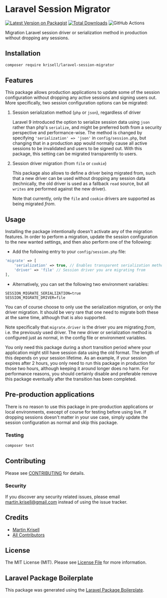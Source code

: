 # Laravel Session Migrator

[![Latest Version on Packagist](https://img.shields.io/packagist/v/krisell/laravel-session-migrator.svg?style=flat-square)](https://packagist.org/packages/krisell/laravel-session-migrator)
[![Total Downloads](https://img.shields.io/packagist/dt/krisell/laravel-session-migrator.svg?style=flat-square)](https://packagist.org/packages/krisell/laravel-session-migrator)
![GitHub Actions](https://github.com/krisell/laravel-session-migrator/actions/workflows/main.yml/badge.svg)

Migration Laravel session driver or serialization method in production without dropping any sessions.

## Installation

```bash
composer require krisell/laravel-session-migrator
```

## Features

This package allows production applications to update some of the session configuration without dropping
any active sessions and signing users out. More specifically, two session configuration options can be migrated:

1.  Session serialization method (`php` or `json`), regardless of driver

    Laravel 9 introduced the option to serialize session data using `json` rather than php's `serialize`, and might
    be preferred both from a security perspective and performance-wise. The method is changed by specifying
    `'serialization' => 'json'` in `config/session.php`, but changing that in a production app would normally cause all
    active sessions to be invalidated and users to be signed out. With this package, this setting can be migrated
    transparently to users.

2.  Session driver migration (from `file` or `cookie`)

    This package also allows to define a driver being migrated from, such that a new driver can be used without dropping
    any session data (technically, the old driver is used as a fallback `read` source, but all `writes` are performed
    against the new driver).

    Note that currently, only the `file` and `cookie` drivers are supported as being migrated _from_.

## Usage

Installing the package intentionally doesn't activate any of the migration features. In order to perform a migration,
update the session configuration to the new wanted settings, and then also perform one of the following:

- Add the following entry to your `config/session.php` file:

```php
'migrate' => [
    'serialization' => true, // Enables transparent serialization method migration
    'driver' => 'file' // Session driver you are migrating from
],
```

- Alternatively, you can set the following two environment variables:

```
SESSION_MIGRATE_SERIALIZATION=true
SESSION_MIGRATE_DRIVER=file
```

You can of course choose to only use the serialization migration, or only the driver migration. It should be very
rare that one need to migrate both these at the same time, although that is also supported.

Note specifically that `migrate.driver` is the driver you are migrating _from_, i.e. the previously used driver. The
new driver or serialization method is configured just as normal, in the config file or environment variables.

You only need this package during a short transition period where your application might still have session data using
the old format. The length of this depends on your session lifetime. As an example, if your session expires after 2 hours,
you only need to run this package in production for those two hours, although keeping it around longer does no harm. For performance reasons, you should certainly disable and preferable remove this package eventually after the transition has been completed.

## Pre-production applications
There is no reason to use this package in pre-production applications or local environments, execept of course for testing before using live. If dropping sessions doesn't matter in your use case, simply update the session configuration as normal and skip this package.

### Testing

```bash
composer test
```

## Contributing

Please see [CONTRIBUTING](CONTRIBUTING.md) for details.

### Security

If you discover any security related issues, please email martin.krisell@gmail.com instead of using the issue tracker.

## Credits

- [Martin Krisell](https://github.com/krisell)
- [All Contributors](../../contributors)

## License

The MIT License (MIT). Please see [License File](LICENSE.md) for more information.

## Laravel Package Boilerplate

This package was generated using the [Laravel Package Boilerplate](https://laravelpackageboilerplate.com).
